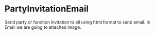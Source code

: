 # PartyInvitationEmail
Send party or function invitation to all using html format to send email. In Email we are going to attached image.
